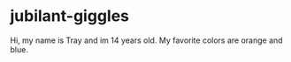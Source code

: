 # jubilant-giggles

Hi, my name is Tray and im 14 years old. My favorite colors are orange and blue.
